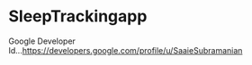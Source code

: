 # SleepTrackingapp


Google Developer Id...https://developers.google.com/profile/u/SaaieSubramanian
